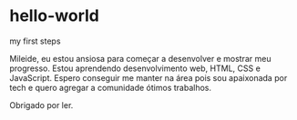 # hello-world
my first steps

Mileide, eu estou ansiosa para começar a desenvolver e mostrar meu progresso.
Estou aprendendo desenvolvimento web, HTML, CSS e JavaScript.
Espero conseguir me manter na área pois sou apaixonada por tech e quero agregar a comunidade ótimos trabalhos.

Obrigado por ler.
